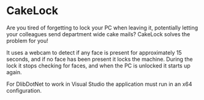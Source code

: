 # **CakeLock**

Are you tired of forgetting to lock your PC when leaving it, potentially letting your colleagues send department wide cake mails?
CakeLock solves the problem for you! 

It uses a webcam to detect if any face is present for approximately 15 seconds, and if no face has been present it locks the machine.
During the lock it stops checking for faces, and when the PC is unlocked it starts up again.

For DlibDotNet to work in Visual Studio the application must run in an x64 configuration.
